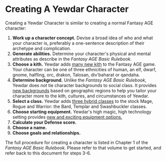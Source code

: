 # Creating A Yewdar Character

Creating a Yewdar Character is similar to creating a normal Fantasy AGE character:

1. **Work up a character concept.** Devise a broad idea of who and what your character is, preferably a one-sentence description of their archetype and complication.
2. **Generate abilities.** Determine your character's physical and mental attributes as describe in the *Fantasy AGE Basic Rulebook*.
3. **Choose a kith.** Yewdar adds [many new kith](kith.md) to the Fantasy AGE game. Your character can be one of three ethnicities of human, an elf, dwarf, gnome, halfling, orc, drakon, Talosan, div'baharat or qandaha.
4. **Determine background.** Unlike the *Fantasy AGE Basic Rulebook*, Yewdar does *not* tie character backgrounds to social class. It provides [new backgrounds](backgrounds.md) based on geographic regions to help you tailor your character more to the kith, cultures, and circumstances of Yewdar.
5. **Select a class.** Yewdar adds [three hybrid classes](classes.md) to the stock Mage, Rogue and Warrior: the Bard, Templar and Swashbuckler classes.
6. **Choose starting equipment.** Yewdar's high magic, high technology setting provides [new and exciting equipment options.](equipment.md)
7. **Calculate your Defense score.**
8. **Choose a name.**
9. **Choose goals and relationships.**

The full procedure for creating a character is listed in Chapter 1 of the *Fantasy AGE Basic Rulebook*. Please refer to that volume to get started, and refer back to this document for steps 3-6.
